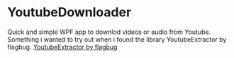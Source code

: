 YoutubeDownloader
=================

Quick and simple WPF app to downlod videos or audio from Youtube.
Something i wanted to try out when i found the library YoutubeExtractor by flagbug.
[YoutubeExtractor by flagbug](https://github.com/flagbug/YoutubeExtractor)
